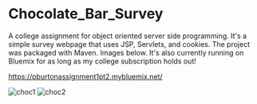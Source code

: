 # Chocolate_Bar_Survey
A college assignment for object oriented server side programming. It's a simple survey webpage that uses JSP, Servlets, and cookies. The project was packaged with Maven. Images below. It's also currently running on Bluemix for as long as my college subscription holds out!

https://pburtonassignment1pt2.mybluemix.net/

![choc1](https://user-images.githubusercontent.com/18463774/27203749-3a29f8c6-521f-11e7-847d-64cb8a815cf8.JPG)
![choc2](https://user-images.githubusercontent.com/18463774/27203751-3bb8a21e-521f-11e7-97d5-257a0f3bd1cf.JPG)

